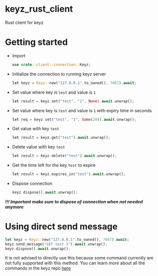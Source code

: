 # keyz_rust_client
Rust client for keyz
# Getting started
- Import
  ``` rust
  use crate::client::connection::Keyz;
  ```
- Initialize the connection to running keyz server
  ``` rust
  let keyz = Keyz::new("127.0.0.1".to_owned(), 7667).await;
  ```
- Set value where key is `test` and value is `1`
  ```rust
  let result = keyz.set("test", "1", None).await.unwrap();
  ```
- Set value where key is `test` and value is `1` with expiry time in seconds
  ```rust
  let req = keyz.set("test", "1", Some(20)).await.unwrap();
  ```
- Get value with key `test`
  ``` rust
  let result = keyz.get("test").await.unwrap();
  ```
- Delete value with key `test`
  ``` rust
  let result = keyz.delete("test").await.unwrap();
  ```
- Get the time left for the key `test` to expire
  ``` rust
  let result = keyz.expires_in("test").await.unwrap();
  ```
- Dispose connection
  ``` rust
  keyz.dispose().await.unwrap();
  ```
  
 ***!!! Important make sure to dispose of connection when not needed anymore***
 
 # Using direct send message
 ``` rust
 let keyz = Keyz::new("127.0.0.1".to_owned(), 7667).await;
 keyz.send_message("SET test 1").await.unwrap();
 keyz.dispose().await.unwrap();
 ```
 It is not advised to directly use this because some command currently are not fully supported with this method. You can learn more about all the commands in the keyz repo [here](https://github.com/viktor111/keyz)
